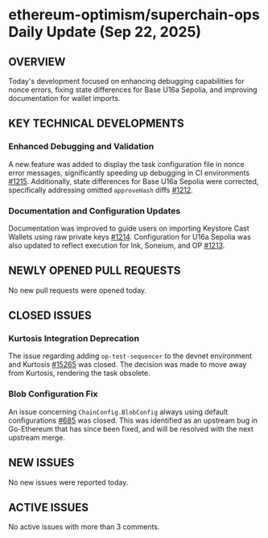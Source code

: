 # ethereum-optimism/superchain-ops Daily Update (Sep 22, 2025)

## OVERVIEW

Today's development focused on enhancing debugging capabilities for nonce errors, fixing state differences for Base U16a Sepolia, and improving documentation for wallet imports.

## KEY TECHNICAL DEVELOPMENTS

### Enhanced Debugging and Validation
A new feature was added to display the task configuration file in nonce error messages, significantly speeding up debugging in CI environments [#1215](https://github.com/ethereum-optimism/superchain-ops/pull/1215). Additionally, state differences for Base U16a Sepolia were corrected, specifically addressing omitted `approveHash` diffs [#1212](https://github.com/ethereum-optimism/superchain-ops/pull/1212).

### Documentation and Configuration Updates
Documentation was improved to guide users on importing Keystore Cast Wallets using raw private keys [#1214](https://github.com/ethereum-optimism/superchain-ops/pull/1214). Configuration for U16a Sepolia was also updated to reflect execution for Ink, Soneium, and OP [#1213](https://github.com/ethereum-optimism/superchain-ops/pull/1213).

## NEWLY OPENED PULL REQUESTS

No new pull requests were opened today.

## CLOSED ISSUES

### Kurtosis Integration Deprecation
The issue regarding adding `op-test-sequencer` to the devnet environment and Kurtosis [#15265](https://github.com/ethereum-optimism/superchain-ops/issues/15265) was closed. The decision was made to move away from Kurtosis, rendering the task obsolete.

### Blob Configuration Fix
An issue concerning `ChainConfig.BlobConfig` always using default configurations [#685](https://github.com/ethereum-optimism/superchain-ops/issues/685) was closed. This was identified as an upstream bug in Go-Ethereum that has since been fixed, and will be resolved with the next upstream merge.

## NEW ISSUES

No new issues were reported today.

## ACTIVE ISSUES

No active issues with more than 3 comments.